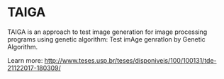 # TAIGA
TAIGA is an approach to test image generation for image processing programs using genetic algorithm: Test imAge genratIon by Genetic Algorithm. 

Learn more: http://www.teses.usp.br/teses/disponiveis/100/100131/tde-21122017-180309/
